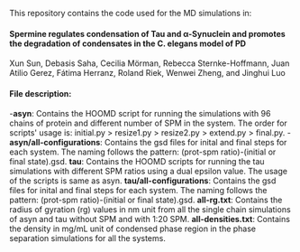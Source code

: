 This repository contains the code used for the MD simulations in:

#### Spermine regulates condensation of Tau and α-Synuclein and promotes the degradation of condensates in the C. elegans model of PD

Xun Sun, Debasis Saha, Cecilia Mörman, Rebecca Sternke-Hoffmann, Juan Atilio Gerez, Fátima Herranz, Roland Riek, Wenwei Zheng, and Jinghui Luo

#### File description:

-**asyn**: Contains the HOOMD script for running the simulations with 96 chains of protein and different number of SPM in the system. The order for scripts' usage is: initial.py > resize1.py > resize2.py > extend.py > final.py.
-**asyn/all-configurations**: Contains the gsd files for inital and final steps for each system. The naming follows the pattern: (prot-spm ratio)-(initial or final state).gsd.
**tau**: Contains the HOOMD scripts for running the tau simulations with different SPM ratios using a dual epsilon value. The usage of the scripts is same as asyn.
**tau/all-configurations**: Contains the gsd files for inital and final steps for each system. The naming follows the pattern: (prot-spm ratio)-(initial or final state).gsd.
**all-rg.txt**: Contains the radius of gyration (rg) values in nm unit from all the single chain simulations of asyn and tau without SPM and with 1:20 SPM.
**all-densities.txt**: Contains the density in mg/mL unit of condensed phase region in the phase separation simulations for all the systems. 






